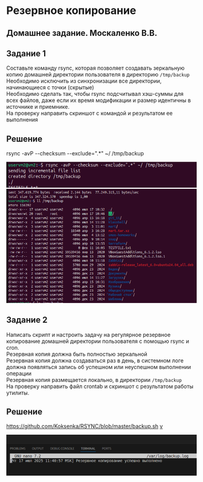 # Резервное копирование
## Домашнее задание. Москаленко В.В.


## Задание 1
Составьте команду rsync, которая позволяет создавать зеркальную копию домашней директории пользователя в директорию `/tmp/backup` </br>
Необходимо исключить из синхронизации все директории, начинающиеся с точки (скрытые)</br>
Необходимо сделать так, чтобы rsync подсчитывал хэш-суммы для всех файлов, даже если их время модификации и размер идентичны в источнике и приемнике.</br>
На проверку направить скриншот с командой и результатом ее выполнения</br>
## Решение
rsync -avP --checksum --exclude=".*" ~/ /tmp/backup

![alt text](https://github.com/Koksenka/RSYNC/blob/master/1.png)
![alt text](https://github.com/Koksenka/RSYNC/blob/master/2.png)




## Задание 2
 Написать скрипт и настроить задачу на регулярное резервное копирование домашней директории пользователя с помощью rsync и cron.</br>
Резервная копия должна быть полностью зеркальной</br>
Резервная копия должна создаваться раз в день, в системном логе должна появляться запись об успешном или неуспешном выполнении операции</br>
Резервная копия размещается локально, в директории `/tmp/backup`</br>
На проверку направить файл crontab и скриншот с результатом работы утилиты.
## Решение
https://github.com/Koksenka/RSYNC/blob/master/backup.sh
[v](https://github.com/Koksenka/RSYNC/blob/master/crontab)

![alt text](https://github.com/Koksenka/RSYNC/blob/master/3.png)